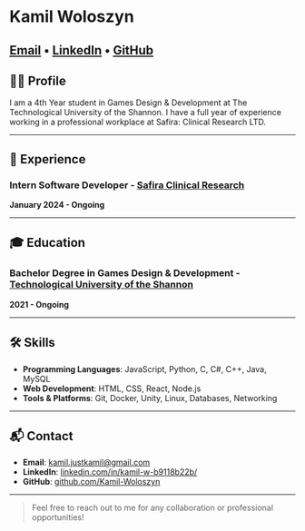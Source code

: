 # Kamil Woloszyn

[Email](mailto:kamil.justkamil@gmail.com) • [LinkedIn](https://www.linkedin.com/in/kamil-w-b9118b22b/) • [GitHub](https://github.com/Kamil-Woloszyn) 
---

## 👩‍💼 Profile

I am a 4th Year student in Games Design & Development at The Technological University of the Shannon. I have a full year of experience working in a professional workplace at Safira: Clinical Research LTD.

---

## 💼 Experience

### Intern Software Developer - [Safira Clinical Research](https://safiracr.com/)
**January 2024 - Ongoing**

---

## 🎓 Education

### Bachelor Degree in Games Design & Development - [Technological University of the Shannon](https://tus.ie/)
**2021 - Ongoing**

---

## 🛠 Skills

- **Programming Languages**: JavaScript, Python, C, C#, C++, Java, MySQL
- **Web Development**: HTML, CSS, React, Node.js
- **Tools & Platforms**: Git, Docker, Unity, Linux, Databases, Networking
---

## 📬 Contact

- **Email**: [kamil.justkamil@gmail.com](mailto:kamil.justkamil@gmail.com)
- **LinkedIn**: [linkedin.com/in/kamil-w-b9118b22b/](https://www.linkedin.com/in/kamil-w-b9118b22b/)
- **GitHub**: [github.com/Kamil-Woloszyn](https://github.com/Kamil-Woloszyn)

---

> Feel free to reach out to me for any collaboration or professional opportunities!
